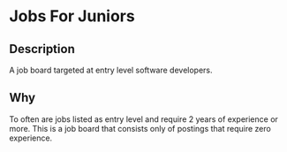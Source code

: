 # Jobs For Juniors
## Description
A job board targeted at entry level software developers.

## Why
To often are jobs listed as entry level and require 2 years of experience or more. This is a job board that consists only of postings that require zero experience.
